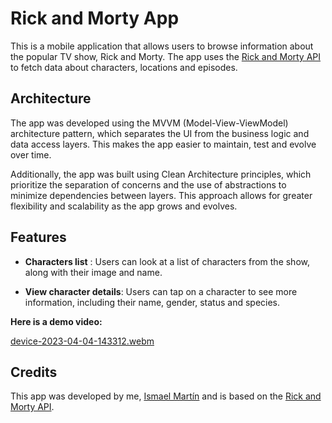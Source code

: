 
# Rick and Morty App

This is a mobile application that allows users to browse information about the popular TV show, Rick and Morty. The app uses the [Rick and Morty API](https://rickandmortyapi.com/) to fetch data about characters, locations and episodes.

## Architecture
The app was developed using the MVVM (Model-View-ViewModel) architecture pattern, which separates the UI from the business logic and data access layers. This makes the app easier to maintain, test and evolve over time.

Additionally, the app was built using Clean Architecture principles, which prioritize the separation of concerns and the use of abstractions to minimize dependencies between layers. This approach allows for greater flexibility and scalability as the app grows and evolves.

## Features

- **Characters list** : Users can look at a list of characters from the show, along with their image and name.

- **View character details**: Users can tap on a character to see more information, including their name, gender, status and species.

 **Here is a demo video:**

[device-2023-04-04-143312.webm](https://user-images.githubusercontent.com/85709107/229792676-92652130-9d5f-4422-9311-295b18bbba1e.webm)

## Credits
This app was developed by me, [Ismael Martín](https://www.linkedin.com/in/moaimar-ismael/) and is based on the [Rick and Morty API](https://rickandmortyapi.com/).

